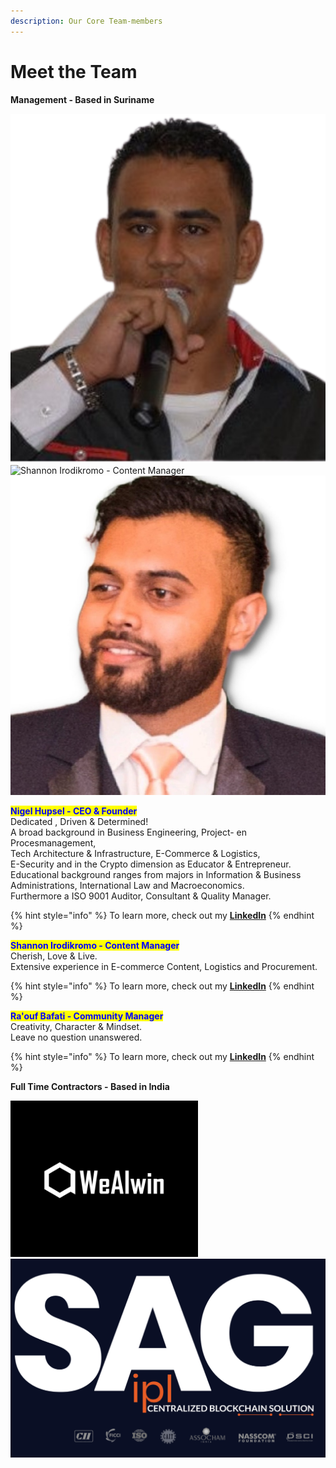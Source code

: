 ```yaml
---
description: Our Core Team-members
---
```


# Meet the Team

**Management - Based in Suriname**

![Nigel Hupsel - CEO & Founder](<../../.gitbook/assets/Untitled design (7).png>) ![Shannon Irodikromo - Content Manager](<../../.gitbook/assets/Baby\_-\_Copy-removebg-preview (2).png>) ![Ra'ouf Bafati - Community Manager](<../../.gitbook/assets/RB - Copy.jpeg>)

<mark style="color:blue;">**Nigel Hupsel - CEO & Founder**</mark>\
Dedicated , Driven & Determined!\
A broad background in Business Engineering, Project- en Procesmanagement, \
Tech Architecture & Infrastructure, E-Commerce & Logistics, \
E-Security and in the Crypto dimension as Educator & Entrepreneur.\
Educational background ranges from majors in Information & Business Administrations, International Law and Macroeconomics.\
Furthermore a ISO 9001 Auditor, Consultant & Quality Manager.

{% hint style="info" %}
To learn more, check out my [**LinkedIn**](https://sr.linkedin.com/in/nigel-hupsel-5102b976)
{% endhint %}



<mark style="color:blue;">**Shannon Irodikromo - Content Manager**</mark>\
Cherish, Love & Live. \
Extensive experience in E-commerce Content, Logistics and Procurement.

{% hint style="info" %}
To learn more, check out my [**LinkedIn**](https://www.linkedin.com/in/shannon-irodikromo-6b4656236/)
{% endhint %}



<mark style="color:blue;">**Ra'ouf Bafati - Community Manager**</mark>\
Creativity, Character & Mindset. \
Leave no question unanswered.

{% hint style="info" %}
To learn more, check out my [**LinkedIn**](https://www.linkedin.com/in/ra-ouf-bafati-aa4180126/)
{% endhint %}



&#x20;**Full Time Contractors - Based in India**

![WeAlwin - Code & Contract](../../.gitbook/assets/1638618320-63-wealwin-technologies.png) ![SAG IPL - Marketing](<../../.gitbook/assets/banner-sag (1).png>)
